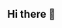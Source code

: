 ## Hi there 👋

<!--
**abhisubedi40/abhisubedi40** is a ✨ _special_ ✨ repository because its `README.md` (this file) appears on your GitHub profile.

Here are some ideas to get you started:

- 🔭 I’m currently working on HCI.
- 🌱 I’m currently learning AI.
- 👯 I’m looking to collaborate on AI and HCI Models.
- 🤔 I’m looking for help with ...
- 💬 Ask me about ...
- 📫 How to reach me: ...
- 😄 Pronouns: ...
- ⚡ Fun fact: ...
-->
